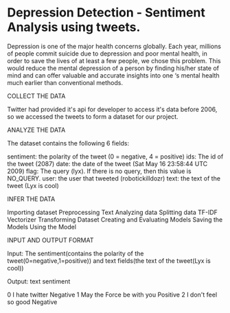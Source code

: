 # Depression Detection - Sentiment Analysis using tweets.

Depression is one of the major health concerns globally. Each year, millions of people commit suicide due to depression and poor mental health, in order to save the lives of at least a few people, we chose this problem. This would reduce the mental depression of a person by finding his/her state of mind and can offer valuable and accurate insights into one ‘s mental health much earlier than conventional methods.


COLLECT THE DATA

Twitter had provided it's api for developer to access it's data before 2006, so we accessed the tweets to form a dataset for our project.

ANALYZE THE DATA

The dataset contains the following 6 fields:

sentiment: the polarity of the tweet (0 = negative, 4 = positive)
ids: The id of the tweet (2087)
date: the date of the tweet (Sat May 16 23:58:44 UTC 2009)
flag: The query (lyx). If there is no query, then this value is NO_QUERY.
user: the user that tweeted (robotickilldozr)
text: the text of the tweet (Lyx is cool)

INFER THE DATA

Importing dataset
Preprocessing Text
Analyzing data
Splitting data
TF-IDF Vectorizer
Transforming Dataset
Creating and Evaluating Models
Saving the Models
Using the Model

INPUT AND OUTPUT FORMAT

Input: The sentiment(contains the polarity of the tweet(0=negative,1=positive)) and text fields(the text of the tweet(Lyx is cool))

Output:        text                sentiment

0         I hate twitter           Negative
1     May the Force be with you    Positive
2       I don't feel so good       Negative



